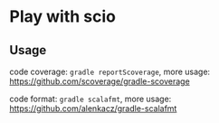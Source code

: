 # Play with scio

## Usage

code coverage: `gradle reportScoverage`, more usage: https://github.com/scoverage/gradle-scoverage

code format: `gradle scalafmt`, more usage: https://github.com/alenkacz/gradle-scalafmt